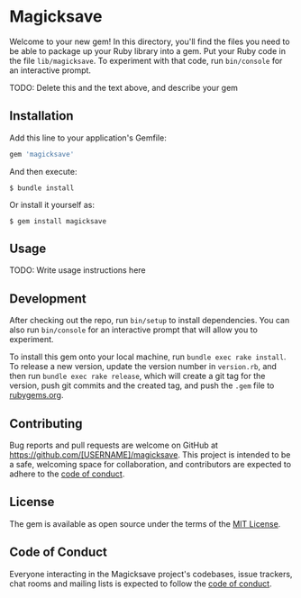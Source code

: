 # Magicksave

Welcome to your new gem! In this directory, you'll find the files you need to be able to package up your Ruby library into a gem. Put your Ruby code in the file `lib/magicksave`. To experiment with that code, run `bin/console` for an interactive prompt.

TODO: Delete this and the text above, and describe your gem

## Installation

Add this line to your application's Gemfile:

```ruby
gem 'magicksave'
```

And then execute:

    $ bundle install

Or install it yourself as:

    $ gem install magicksave

## Usage

TODO: Write usage instructions here

## Development

After checking out the repo, run `bin/setup` to install dependencies. You can also run `bin/console` for an interactive prompt that will allow you to experiment.

To install this gem onto your local machine, run `bundle exec rake install`. To release a new version, update the version number in `version.rb`, and then run `bundle exec rake release`, which will create a git tag for the version, push git commits and the created tag, and push the `.gem` file to [rubygems.org](https://rubygems.org).

## Contributing

Bug reports and pull requests are welcome on GitHub at https://github.com/[USERNAME]/magicksave. This project is intended to be a safe, welcoming space for collaboration, and contributors are expected to adhere to the [code of conduct](https://github.com/[USERNAME]/magicksave/blob/master/CODE_OF_CONDUCT.md).

## License

The gem is available as open source under the terms of the [MIT License](https://opensource.org/licenses/MIT).

## Code of Conduct

Everyone interacting in the Magicksave project's codebases, issue trackers, chat rooms and mailing lists is expected to follow the [code of conduct](https://github.com/[USERNAME]/magicksave/blob/master/CODE_OF_CONDUCT.md).
